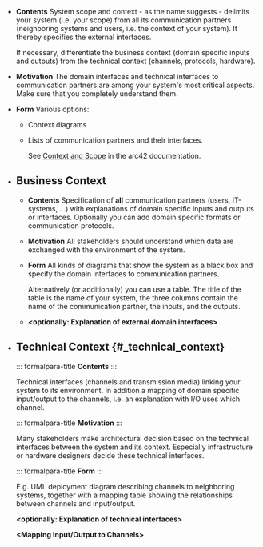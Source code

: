 - **Contents**
  System scope and context - as the name suggests - delimits your system (i.e. your scope) from all its communication partners (neighboring systems and users, i.e. the context of your system). It thereby specifies the external interfaces.
    
  If necessary, differentiate the business context (domain specific inputs and outputs) from the technical context (channels, protocols, hardware).
- **Motivation**
  The domain interfaces and technical interfaces to communication partners are among your system's most critical aspects. Make sure that you completely understand them.
- **Form**
  Various options:
	- Context diagrams
	- Lists of communication partners and their interfaces.
	    
	  See [Context and Scope](https://docs.arc42.org/section-3/) in the arc42 documentation.
- ## Business Context
	- **Contents**
	  Specification of **all** communication partners (users, IT-systems, ...) with explanations of domain specific inputs and outputs or interfaces. Optionally you can add domain specific formats or communication protocols.
	- **Motivation**
	  All stakeholders should understand which data are exchanged with the environment of the system.
	- **Form**
	  All kinds of diagrams that show the system as a black box and specify the domain interfaces to communication partners.
	    
	  Alternatively (or additionally) you can use a table. The title of the table is the name of your system, the three columns contain the name of the communication partner, the inputs, and the outputs.
	- **<Diagram or Table>**
	   **<optionally: Explanation of external domain interfaces>**
- ## Technical Context {#_technical_context}
    
  ::: formalpara-title
  **Contents**
  :::
    
  Technical interfaces (channels and transmission media) linking your
  system to its environment. In addition a mapping of domain specific
  input/output to the channels, i.e. an explanation with I/O uses which
  channel.
    
  ::: formalpara-title
  **Motivation**
  :::
    
  Many stakeholders make architectural decision based on the technical
  interfaces between the system and its context. Especially infrastructure
  or hardware designers decide these technical interfaces.
    
  ::: formalpara-title
  **Form**
  :::
    
  E.g. UML deployment diagram describing channels to neighboring systems,
  together with a mapping table showing the relationships between channels
  and input/output.
    
  **<Diagram or Table>**
    
  **<optionally: Explanation of technical interfaces>**
    
  **<Mapping Input/Output to Channels>**
